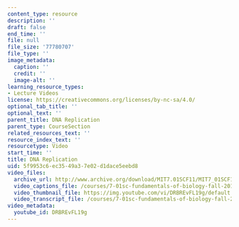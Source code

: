 ```yaml
---
content_type: resource
description: ''
draft: false
end_time: ''
file: null
file_size: '77780707'
file_type: ''
image_metadata:
  caption: ''
  credit: ''
  image-alt: ''
learning_resource_types:
- Lecture Videos
license: https://creativecommons.org/licenses/by-nc-sa/4.0/
optional_tab_title: ''
optional_text: ''
parent_title: DNA Replication
parent_type: CourseSection
related_resources_text: ''
resource_index_text: ''
resourcetype: Video
start_time: ''
title: DNA Replication
uid: 5f9953c6-ec35-49a3-7e02-d1dace5eebd8
video_files:
  archive_url: http://www.archive.org/download/MIT7.01SCF11/MIT7_01SCF11_track07_300k.mp4
  video_captions_file: /courses/7-01sc-fundamentals-of-biology-fall-2011/b8aaf45d34e15c7fa472fc1b5cfe45dc_DRBREvFL19g.vtt
  video_thumbnail_file: https://img.youtube.com/vi/DRBREvFL19g/default.jpg
  video_transcript_file: /courses/7-01sc-fundamentals-of-biology-fall-2011/f61bc9e7c3da53f1fc674820470dee5a_DRBREvFL19g.pdf
video_metadata:
  youtube_id: DRBREvFL19g
---
```

